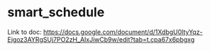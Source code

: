 # smart_schedule

Link to doc: https://docs.google.com/document/d/1XdbgU0ltyYqz-Ejgoz3AYRgSUj7PO2zH_AIxJiwCb9w/edit?tab=t.cpa67x6pbgxg
